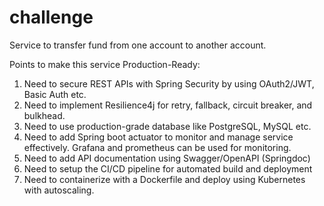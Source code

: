 # challenge

Service to transfer fund from one account to another account. 


Points to make this service Production-Ready:
1. Need to secure REST APIs with Spring Security by using OAuth2/JWT, Basic Auth etc.
2. Need to implement Resilience4j for retry, fallback, circuit breaker, and bulkhead.
3. Need to use production-grade database like PostgreSQL, MySQL etc.
4. Need to add Spring boot actuator to monitor and manage service effectively. Grafana and prometheus can be used for monitoring.
5. Need to add API documentation using Swagger/OpenAPI (Springdoc)
6. Need to setup the CI/CD pipeline for automated build and deployment
7. Need to containerize with a Dockerfile and deploy using Kubernetes with autoscaling.
